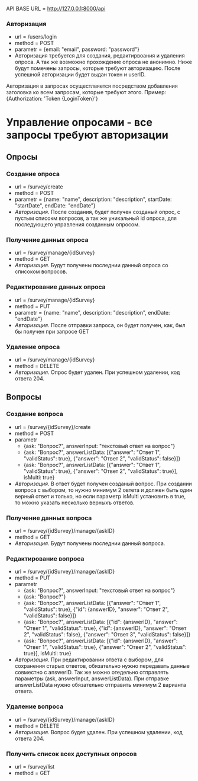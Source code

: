 
API BASE URL = http://127.0.0.1:8000/api

### Авторизация 
* url = /users/login
* method = POST
* parametr = {email: "email", password: "password"} 
* Авторизация требуется для создания, редактирвоания и удаления опроса. А так же возможно прохождение опроса не анонимно. Ниже будут помечены запросы, которые требуют авторизацию. После успешной авторизации будет выдан токен и userID.

Авторизация в запросах осущестлвяется посредством добавления заголовка ко всем запросам, которые требуют этого.
Пример: {Authorization: 'Token {LoginToken}'}

# Управление опросами - все запросы требуют авторизации
## Опросы
### Создание опроса 
* url = /survey/create
* method = POST
* parametr = {name: "name", description: "description", startDate: "startDate", endDate: "endDate"}
* *Авторизация*. После создания, будет получен созданый опрос, с пустым списокм вопросов, а так же уникальный id опроса, для последующего управления созданным опросом.

### Получение данных опроса 
* url = /survey/manage/{idSurvey}
* method = GET
* *Авторизация*. Будут получены последнии данный опроса со списоком вопросов.

### Редактирование данных опроса 
* url = /survey/manage/{idSurvey}
* method = PUT
* parametr = {name: "name", description: "description", endDate: "endDate"}
* *Авторизация*. После отправки запроса, он будет получен, как, был бы получен при запросе GET

### Удаление опроса 
* url = /survey/manage/{idSurvey}
* method = DELETE
* *Авторизация*. Опрос будет удален. При успешном удалении, код ответа 204.

## Вопросы
### Создание вопроса
* url = /survey/{idSurvey}/create
* method = POST
* parametr
  * {ask: "Вопрос?", answerInput: "текстовый ответ на вопрос"}
  * {ask: "Вопрос?", answerListData: [{"answer": "Ответ 1", "validStatus": true}, {"answer": "Ответ 2", "validStatus": false}]}
  * {ask: "Вопрос?", answerListData: [{"answer": "Ответ 1", "validStatus": true}, {"answer": "Ответ 2", "validStatus": true}], isMulti: true}
* *Авторизация*. В ответ будет получен созданый вопрос. При создании вопроса с выбором, то нужно минимум 2 овтета и должен быть один верный ответ и только, но если параметр isMulti установить в true, то можно указать несколько верныхъ ответов.

### Получение данных вопроса 
* url = /survey/{idSurvey}/manage/{askID}
* method = GET
* *Авторизация*. Будут получены последнии данный вопроса.

### Редактирование вопроса
* url = /survey/{idSurvey}/manage/{askID}
* method = PUT
* parametr
  * {ask: "Вопрос?", answerInput: "текстовый ответ на вопрос"}
  * {ask: "Вопрос?"}
  * {ask: "Вопрос?", answerListData: [{"answer": "Ответ 1", "validStatus": true}, {"id": {answerID}, "answer": "Ответ 2", "validStatus": false}]}
  * {ask: "Вопрос?", answerListData: [{"id": {answerID}, "answer": "Ответ 1", "validStatus": true}, {"id": {answerID}, "answer": "Ответ 2", "validStatus": false}, {"answer": "Ответ 3", "validStatus": false}]}
  * {ask: "Вопрос?", answerListData: [{"id": {answerID}, "answer": "Ответ 1", "validStatus": true}, {"answer": "Ответ 2", "validStatus": true}], isMulti: true}
* *Авторизация*. При редактировании ответа с выбором, для сохранения старых ответов, обязательно нужно передавать данные совместно с answerID. Так же можно отедельно отправлять параметры (ask, answerInput, answerListData). При отправке answerListData нужно обязательно отправить минимум 2 варианта ответа.

### Удаление вопроса 
* url = /survey/{idSurvey}/manage/{askID}
* method = DELETE
* *Авторизация*. Вопрос будет удален. При успешном удалении, код ответа 204.

### Получить список всех доступных опросов 
* url = /survey/list
* method = GET
